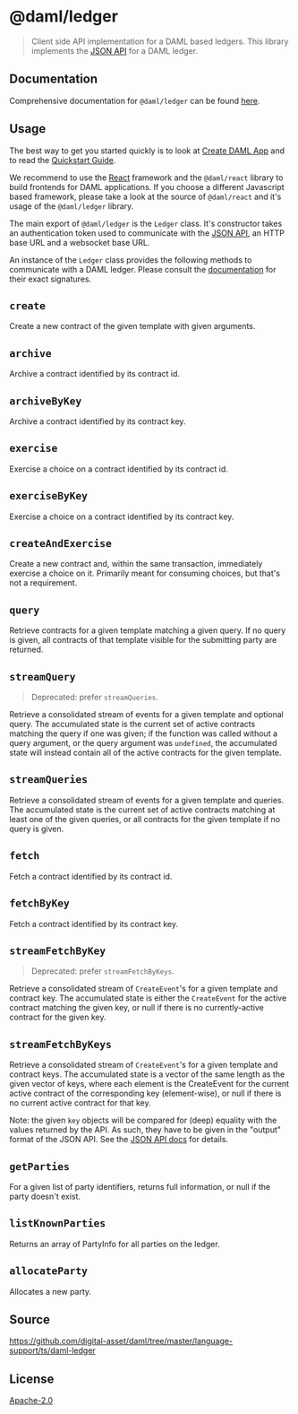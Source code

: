 # @daml/ledger

> Client side API implementation for a DAML based ledgers. This library implements the [JSON
> API](https://docs.daml.com/json-api/index.html) for a DAML ledger.

## Documentation

Comprehensive documentation for `@daml/ledger` can be found
[here](https://docs.daml.com/0.0.0-SDKVERSION/app-dev/bindings-ts/daml-ledger/index.html).

## Usage

The best way to get you started quickly is to look at [Create DAML
App](https://github.com/digital-asset/create-daml-app) and to read the [Quickstart
Guide](https://docs.daml.com/getting-started/quickstart.html).

We recommend to use the [React](https://reactjs.org) framework and the `@daml/react` library to
build frontends for DAML applications. If you choose a different Javascript based framework, please
take a look at the source of `@daml/react` and it's usage of the `@daml/ledger` library.

The main export of `@daml/ledger` is the `Ledger` class. It's constructor takes an authentication
token used to communicate with the [JSON API](https://docs.daml.com/json-api/index.html), an HTTP
base URL and a websocket base URL.

An instance of the `Ledger` class provides the following methods to communicate with a DAML ledger.
Please consult the
[documentation](https://docs.daml.com/app-dev/bindings-ts/daml-ledger/classes/_index_.ledger.html)
for their exact signatures.

`create`
--------
Create a new contract of the given template with given arguments.

`archive`
---------
Archive a contract identified by its contract id.

`archiveByKey`
--------------
Archive a contract identified by its contract key.

`exercise`
----------
Exercise a choice on a contract identified by its contract id.

`exerciseByKey`
---------------
Exercise a choice on a contract identified by its contract key.

`createAndExercise`
-------------------

Create a new contract and, within the same transaction, immediately exercise a
choice on it. Primarily meant for consuming choices, but that's not a
requirement.

`query`
-------
Retrieve contracts for a given template matching a given query. If no query is given, all contracts
of that template visible for the submitting party are returned.

`streamQuery`
-------------

> Deprecated: prefer `streamQueries`.

Retrieve a consolidated stream of events for a given template and optional
query. The accumulated state is the current set of active contracts matching
the query if one was given; if the function was called without a query
argument, or the query argument was `undefined`, the accumulated state will
instead contain all of the active contracts for the given template.

`streamQueries`
---------------
Retrieve a consolidated stream of events for a given template and queries. The
accumulated state is the current set of active contracts matching at least one
of the given queries, or all contracts for the given template if no query is
given.

`fetch`
-------
Fetch a contract identified by its contract id.

`fetchByKey`
------------
Fetch a contract identified by its contract key.

`streamFetchByKey`
------------------

> Deprecated: prefer `streamFetchByKeys`.

Retrieve a consolidated stream of `CreateEvent`'s for a given template and
contract key. The accumulated state is either the `CreateEvent` for the active
contract matching the given key, or null if there is no currently-active
contract for the given key.

`streamFetchByKeys`
-------------------
Retrieve a consolidated stream of `CreateEvent`'s for a given template and
contract keys. The accumulated state is a vector of the same length as the
given vector of keys, where each element is the CreateEvent for the current
active contract of the corresponding key (element-wise), or null if there is no
current active contract for that key.

Note: the given `key` objects will be compared for (deep) equality with the
values returned by the API. As such, they have to be given in the "output"
format of the JSON API. See the [JSON API docs] for details.

[JSON API docs]: https://docs.daml.com/json-api/lf-value-specification.html

`getParties`
------------

For a given list of party identifiers, returns full information, or null if
the party doesn't exist.

`listKnownParties`
------------------

Returns an array of PartyInfo for all parties on the ledger.

`allocateParty`
---------------

Allocates a new party.

## Source

https://github.com/digital-asset/daml/tree/master/language-support/ts/daml-ledger

## License

[Apache-2.0](https://github.com/digital-asset/daml/blob/master/LICENSE)
